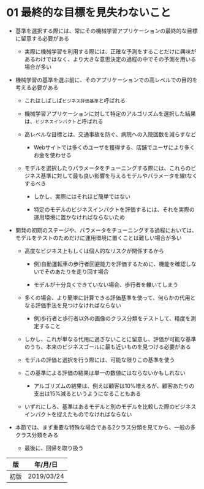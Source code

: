 01 最終的な目標を見失わないこと
==========================

* 基準を選択する際には、常にその機械学習アプリケーションの最終的な目標に留意する必要がある

  * 実際に機械学習を利用する際には、正確な予測をすることだけに興味があるわけではなく、より大きな意思決定の過程の中でその予測を用いる場合が多い

* 機械学習の基準を選ぶ前に、そのアプリケーションでの高レベルでの目的を考える必要がある

  * これはしばしば`ビジネス評価基準`と呼ばれる

  * 機械学習アプリケーションに対して特定のアルゴリズムを選択した結果は、`ビジネスインパクト`と呼ばれる

  * 高レベルな目標とは、交通事故を防ぐ、病院への入院回数を減らすなど

    * Webサイトでは多くのユーザを獲得する、店舗でユーザにより多くお金を使わせる

  * モデルを選択したりパラメータをチューニングする際には、これらのビジネス基準に対して最も良い影響を与えるモデルやパラメータを線tなくするべき

    * しかし、実際にはそれほど簡単ではない

    * 特定のモデルのビジネスインパクトを評価するには、それを実際の運用環境に置かなければならないため

* 開発の初期のステージや、パラメータをチューニングする過程においては、モデルをテストのためだけに運用環境に置くことは難しい場合が多い

  * 高度なビジネス上もしくは個人的なリスクが関係するから

    * 例)自動運転車の歩行者回避能力を評価するために、機能を確認しないでそのあたりを走り回す場合

    * モデルが十分良くできていない場合、歩行者を轢いてしまう

  * 多くの場合、より簡単に計算できる評価基準を使って、何らかの代用となる評価手法を見つけなければならない

    * 例)歩行者と歩行者以外の画像のクラス分類をテストして、精度を測定すること

  * しかし、これが単なる代用に過ぎないことに留意し、評価が可能な基準のうち、本来のビジネスゴールに最も近いものを見つける必要がある

  * モデルの評価と選択を行う際には、可能な限りこの基準を使う

  * この基準による評価の結果は単一の数値にはならないかもしれない

    * アルゴリズムの結果は、例えば顧客は10%増えるが、顧客あたりの支出は15%減るというようになることもある

  * いずれにしろ、基準はあるモデルと別のモデルを比較した際のビジネスインパクトを捉えたものでなければならない

* 本節では、まず重要な特殊な場合である2クラス分類を見てから、一般の多クラス分類をみる

  * 最後に、回帰を取り扱う



| 版   | 年/月/日   |
| ---- | ---------- |
| 初版 | 2019/03/24 |
